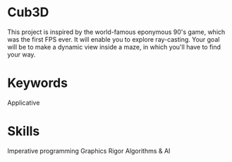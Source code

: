 # Cub3D
This project is inspired by the world-famous eponymous 90's game, which was the first FPS ever. It will enable you to explore ray-casting. Your goal will be to make a dynamic view inside a maze, in which you'll have to find your way.

# Keywords
Applicative 

# Skills
Imperative programming 
Graphics 
Rigor 
Algorithms & AI 

